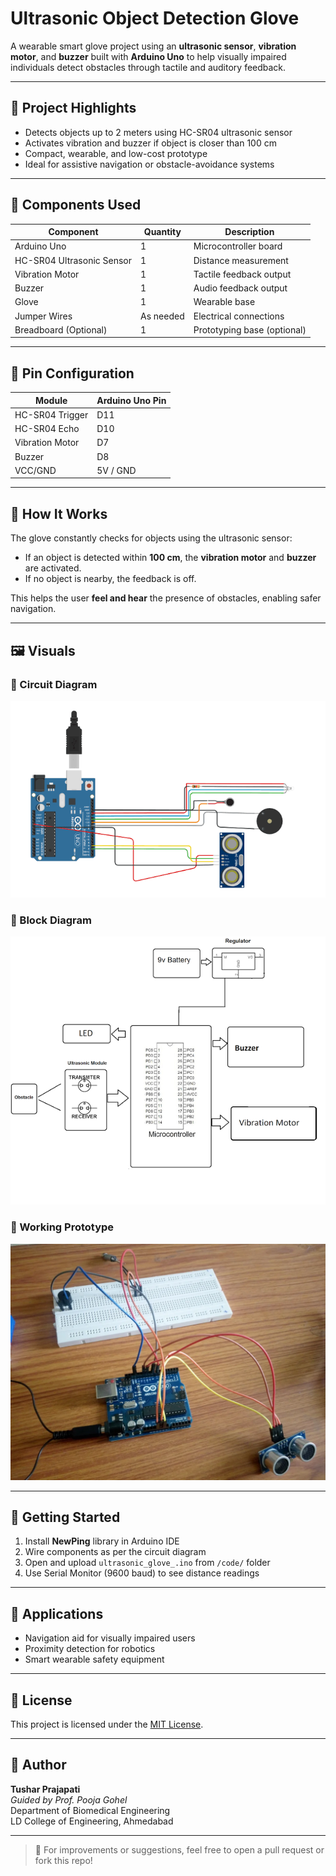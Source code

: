 # Ultrasonic Object Detection Glove

A wearable smart glove project using an **ultrasonic sensor**, **vibration motor**, and **buzzer** built with **Arduino Uno** to help visually impaired individuals detect obstacles through tactile and auditory feedback.

---

## 📌 Project Highlights

- Detects objects up to 2 meters using HC-SR04 ultrasonic sensor
- Activates vibration and buzzer if object is closer than 100 cm
- Compact, wearable, and low-cost prototype
- Ideal for assistive navigation or obstacle-avoidance systems



---

## 🔧 Components Used

| Component               | Quantity | Description                       |
|------------------------|----------|-----------------------------------|
| Arduino Uno            | 1        | Microcontroller board             |
| HC-SR04 Ultrasonic Sensor | 1      | Distance measurement              |
| Vibration Motor        | 1        | Tactile feedback output           |
| Buzzer                 | 1        | Audio feedback output             |
| Glove                  | 1        | Wearable base                     |
| Jumper Wires           | As needed | Electrical connections           |
| Breadboard (Optional)  | 1        | Prototyping base (optional)       |

---

## 🔌 Pin Configuration

| Module           | Arduino Uno Pin |
|------------------|------------------|
| HC-SR04 Trigger  | D11              |
| HC-SR04 Echo     | D10              |
| Vibration Motor  | D7               |
| Buzzer           | D8               |
| VCC/GND          | 5V / GND         |

---

## 🧠 How It Works

The glove constantly checks for objects using the ultrasonic sensor:

- If an object is detected within **100 cm**, the **vibration motor** and **buzzer** are activated.
- If no object is nearby, the feedback is off.

This helps the user **feel and hear** the presence of obstacles, enabling safer navigation.

---

## 🖼️ Visuals

### 🔌 Circuit Diagram  
![Circuit Diagram](images/circuit_diagram.jpg)

### 🧩 Block Diagram  
![Block Diagram](images/block_diagram.jpg)

### 🧤 Working Prototype  
![Working Glove](images/working_prototype.jpg)

---

## 🧪 Getting Started

1. Install **NewPing** library in Arduino IDE
2. Wire components as per the circuit diagram
3. Open and upload `ultrasonic_glove_.ino` from `/code/` folder
4. Use Serial Monitor (9600 baud) to see distance readings

---

## 🎯 Applications

- Navigation aid for visually impaired users
- Proximity detection for robotics
- Smart wearable safety equipment

---

## 📃 License

This project is licensed under the [MIT License](LICENSE).

---

## 👤 Author

**Tushar Prajapati**  
*Guided by Prof. Pooja Gohel*  
Department of Biomedical Engineering  
LD College of Engineering, Ahmedabad

---

> 📌 For improvements or suggestions, feel free to open a pull request or fork this repo!


